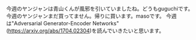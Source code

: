 
今週のヤンジャンは青山くんが風邪を引いていましたね。どうもguguchiです。
今週のヤンジャンまだ買ってません。帰りに買います。masoです。
今週は"Adversarial Generator-Encoder Networks"(https://arxiv.org/abs/1704.02304)を読んでいきたいと思います。

